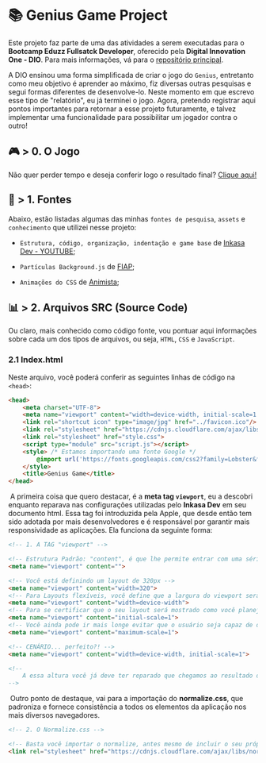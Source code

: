 # :books: Genius Game Project

Este projeto faz parte de uma das atividades a serem executadas para o **Bootcamp Eduzz Fullsatck Developer**, oferecido pela **Digital Innovation One - DIO**. Para mais informações, vá para o [repositório principal](https://github.com/KevinyTeixeira/dio-desafio-github).

A DIO ensinou uma forma simplificada de criar o jogo do `Genius`, entretanto como meu objetivo é aprender ao máximo, fiz diversas outras pesquisas e segui formas diferentes de desenvolve-lo. Neste momento em que escrevo esse tipo de "relatório", eu já terminei o jogo. Agora, pretendo registrar aqui pontos importantes para retornar a esse projeto futuramente, e talvez implementar uma funcionalidade para possibilitar um jogador contra o outro!



## :video_game: > 0. O Jogo

 Não quer perder tempo e deseja conferir logo o resultado final? [Clique aqui!]()



## :bookmark_tabs: > 1. Fontes

Abaixo, estão listadas algumas das minhas `fontes de pesquisa`, `assets` e `conhecimento` que utilizei nesse projeto:

- `Estrutura, código, organização, indentação e game base` de [Inkasa Dev - YOUTUBE](https://www.youtube.com/watch?v=iPI-exnefBo&ab_channel=InkasaDev);

- `Partículas Background.js` de [FIAP](https://on.fiap.com.br/index.php);
- `Animações do CSS` de [Animista](https://animista.net/play/text/tracking-in/tracking-in-contract-bck);



## :bar_chart: > 2. Arquivos SRC (Source Code)

Ou claro, mais conhecido como código fonte, vou pontuar aqui informações sobre cada um dos tipos de arquivos, ou seja, `HTML`, `CSS` e `JavaScript`.

### 2.1 Index.html

Neste arquivo, você poderá conferir as seguintes linhas de código na `<head>`:

```html
<head>
	<meta charset="UTF-8">
	<meta name="viewport" content="width=device-width, initial-scale=1.0">
	<link rel="shortcut icon" type="image/jpg" href="../favicon.ico"/>
	<link rel="stylesheet" href="https://cdnjs.cloudflare.com/ajax/libs/normalize/8.0.1/normalize.min.css" integrity="sha512-NhSC1YmyruXifcj/KFRWoC561YpHpc5Jtzgvbuzx5VozKpWvQ+4nXhPdFgmx8xqexRcpAglTj9sIBWINXa8x5w==" crossorigin="anonymous">
	<link rel="stylesheet" href="style.css">
	<script type="module" src="script.js"></script>
	<style> /* Estamos importando uma fonte Google */
		@import url('https://fonts.googleapis.com/css2?family=Lobster&family=Oswald&family=Share+Tech&display=swap');
	</style> 
	<title>Genius Game</title>
</head>
```

​	A primeira coisa que quero destacar, é a **meta tag `viewport`**, eu a descobri enquanto reparava nas configurações utilizadas pelo **Inkasa Dev** em seu documento html. Essa tag foi introduzida pela Apple, que desde então tem sido adotada por mais desenvolvedores e é responsável por garantir mais responsividade as aplicações. Ela funciona da seguinte forma:

```html
<!-- 1. A TAG "viewport" -->

<!-- Estrutura Padrão: "content", é que lhe permite entrar com uma série de valores separados por vírgula para garantir o comportamento adequado.  -->
<meta name="viewport" content="">

<!-- Você está definindo um layout de 320px -->
<meta name="viewport" content="width=320"> 
<!-- Para Layouts flexíveis, você define que a largura do viewport será baseada na largura do dispositivo -->
<meta name="viewport" content="width=device-width">
<!-- Para se certificar que o seu layout será mostrado como você planejou, você pode definir o nível de zoom inicial -->
<meta name="viewport" content="initial-scale=1">
<!-- Você ainda pode ir mais longe evitar que o usuário seja capaz de dar zoom -->
<meta name="viewport" content="maximum-scale=1">

<!-- CENÁRIO... perfeito?! -->
<meta name="viewport" content="width=device-width, initial-scale=1">

<!-- 
	A essa altura você já deve ter reparado que chegamos ao resultado do nosso jogo... entretanto, HÁ PROBLEMAS! Para mais confira aqui https://webdesign.tutsplus.com/pt/articles/quick-tip-dont-forget-the-viewport-meta-tag--webdesign-5972;
-->
```

​	Outro ponto de destaque, vai para a importação do **normalize.css**, que padroniza e fornece consistência a todos os elementos da aplicação nos mais diversos navegadores.

```html
<!-- 2. O Normalize.css -->

<!-- Basta você importar o normalize, antes mesmo de incluir o seu próprio estilo! -->
<link rel="stylesheet" href="https://cdnjs.cloudflare.com/ajax/libs/normalize/8.0.1/normalize.min.css">
```

